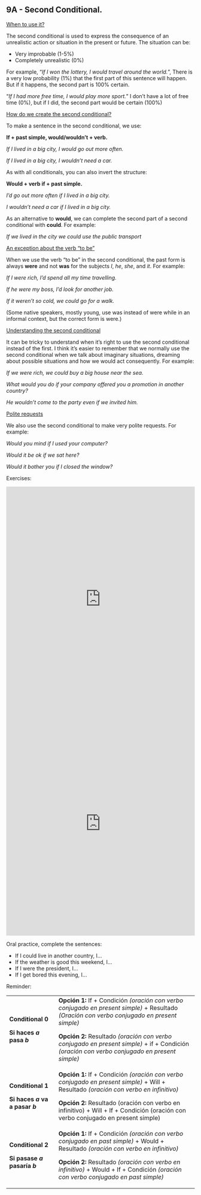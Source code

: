 ## 9A - Second Conditional.

<span style="text-decoration:underline;">When to use it?</span>

The second conditional is used to express the consequence of an unrealistic action or situation in the present or future. The situation can be:



* Very improbable (1-5%)
* Completely unrealistic (0%)

For example, “_If I won the lottery, I would travel around the world._”, There is a very low probability (1%) that the first part of this sentence will happen. But if it happens, the second part is 100% certain.

“_If I had more free time, I would play more sport._” I don’t have a lot of free time (0%), but if I did, the second part would be certain (100%)

<span style="text-decoration:underline;">How do we create the second conditional?</span>

To make a sentence in the second conditional, we use:

**If + past simple, would/wouldn’t + verb.**

_If I lived in a big city, I would go out more often._

_If I lived in a big city, I wouldn’t need a car._

As with all conditionals, you can also invert the structure:

**Would + verb if + past simple.**

_I’d go out more often if I lived in a big city._

_I wouldn’t need a car if I lived in a big city._

As an alternative to **would**, we can complete the second part of a second conditional with **could**. For example:

_If we lived in the city we could use the public transport_

<span style="text-decoration:underline;">An exception about the verb “to be”</span>

When we use the verb “to be” in the second conditional, the past form is always **were** and not **was** for the subjects _I_, _he_, _she_, and _it_. For example:

_If I were rich, I’d spend all my time travelling._

_If he were my boss, I’d look for another job._

_If it weren’t so cold, we could go for a walk._

(Some native speakers, mostly young, use was instead of were while in an informal context, but the correct form is were.)

<span style="text-decoration:underline;">Understanding the second conditional</span>

It can be tricky to understand when it’s right to use the second conditional instead of the first. I think it’s easier to remember that we normally use the second conditional when we talk about imaginary situations, dreaming about possible situations and how we would act consequently. For example:

_If we were rich, we could buy a big house near the sea._

_What would you do if your company offered you a promotion in another country?_

_He wouldn’t come to the party even if we invited him._

<span style="text-decoration:underline;">Polite requests</span>

We also use the second conditional to make very polite requests. For example:

_Would you mind if I used your computer?_

_Would it be ok if we sat here?_

_Would it bother you if I closed the window?_

Exercises:

<iframe src="https://neki.is-a.dev/EnglishClassesExercises/Second-Conditional-FTB-1.html" width="100%" height="600" frameborder="0"></iframe>

<iframe src="https://neki.is-a.dev/EnglishClassesExercises/Second-Conditional-FTB-2.html" width="100%" height="600" frameborder="0"></iframe>

Oral practice, complete the sentences:

* If I could live in another country, I…
* If the weather is good this weekend, I…
* If I were the president, I…
* If I get bored this evening, I…

Reminder:
<table>
  <tr>
   <td><strong>Conditional 0</strong>
<p>
<strong>Si haces <em>a</em> pasa <em>b</em></strong>
   </td>
   <td><strong>Opción 1:</strong> If + Condición <em>(oración con verbo conjugado en present simple)</em> + Resultado <em>(Oración con verbo conjugado en present simple)</em>
<p>
<strong>Opción 2:</strong> Resultado <em>(oración con verbo conjugado en present simple)</em> + if + Condición <em>(oración con verbo conjugado en present simple)</em>
   </td>
  </tr>
  <tr>
   <td><strong>Conditional 1</strong>
<p>
<strong>Si haces <em>a</em> va a pasar<em> b</em></strong>
   </td>
   <td><strong>Opción 1:</strong> If + Condición <em>(oración con verbo conjugado en present simple)</em> + Will + Resultado <em>(oración con verbo en infinitivo)</em>
<p>
<strong>Opción 2: </strong>Resultado (oración con verbo en infinitivo) + Will + If + Condición (oración con verbo conjugado en present simple)
   </td>
  </tr>
  <tr>
   <td><strong>Conditional 2</strong>
<p>
<strong>Si pasase <em>a</em> pasaría <em>b</em></strong>
   </td>
   <td><strong>Opción 1:</strong> If + Condición <em>(oración con verbo conjugado en past simple)</em> + Would + Resultado <em>(oración con verbo en infinitivo)</em>
<p>
<strong>Opción 2:</strong> Resultado <em>(oración con verbo en infinitivo)</em> + Would + If + Condición <em>(oración con verbo conjugado en past simple)</em>
   </td>
  </tr>
</table>